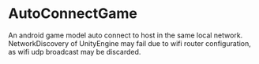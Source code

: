 # AutoConnectGame
An android game model auto connect to host in the same local network.
NetworkDiscovery of UnityEngine may fail due to wifi router configuration, as wifi udp broadcast may be discarded.

